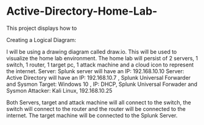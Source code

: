 # Active-Directory-Home-Lab-
This project displays how to
</br>
<p>Creating a Logical Diagram:</p>
I will be using a drawing diagram called draw.io. This will be used to visualize the home lab environment. 
The home lab will persist of 2 servers, 1 switch, 1 router, 1 target pc, 1 attack machine and a cloud icon to represent the internet. 
Server: Splunk server will have an IP: 192.168.10.10
Server: Active Directory will have an IP: 192.168.10.7 , Splunk Universal Forwarder and Sysmon 
Target: Windows 10 , IP: DHCP, Splunk Universal Forwader and Sysmon
Attacker: Kali Linux, 192.168.10.25

Both Servers, target and attack machine will all connect to the switch, the switch will connect to the router and the router will be connected to the internet. The target machine will be connected to the Splunk Server. 


